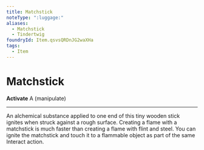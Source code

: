 ```yaml
---
title: Matchstick
noteType: ":luggage:"
aliases:
  - Matchstick
  - Tindertwig
foundryId: Item.qsvsQRDnJG2waXHa
tags:
  - Item
---
```


# Matchstick

**Activate** A (manipulate)

* * *

An alchemical substance applied to one end of this tiny wooden stick ignites when struck against a rough surface. Creating a flame with a matchstick is much faster than creating a flame with flint and steel. You can ignite the matchstick and touch it to a flammable object as part of the same Interact action.
